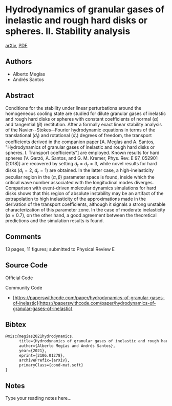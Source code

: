
# Hydrodynamics of granular gases of inelastic and rough hard disks or spheres. II. Stability analysis

[arXiv](https://arxiv.org/abs/2106.01278), [PDF](https://arxiv.org/pdf/2106.01278.pdf)

## Authors

- Alberto Megías
- Andrés Santos

## Abstract

Conditions for the stability under linear perturbations around the homogeneous cooling state are studied for dilute granular gases of inelastic and rough hard disks or spheres with constant coefficients of normal ($\alpha$) and tangential ($\beta$) restitution. After a formally exact linear stability analysis of the Navier--Stokes--Fourier hydrodynamic equations in terms of the translational ($d_t$) and rotational ($d_r$) degrees of freedom, the transport coefficients derived in the companion paper [A. Megías and A. Santos, "Hydrodynamics of granular gases of inelastic and rough hard disks or spheres. I. Transport coefficients"] are employed. Known results for hard spheres [V. Garzó, A. Santos, and G. M. Kremer, Phys. Rev. E 97, 052901 (2018)] are recovered by setting $d_t=d_r=3$, while novel results for hard disks ($d_t=2$, $d_r=1$) are obtained. In the latter case, a high-inelasticity peculiar region in the $(\alpha,\beta)$ parameter space is found, inside which the critical wave number associated with the longitudinal modes diverges. Comparison with event-driven molecular dynamics simulations for hard disks shows that this region of absolute instability may be an artifact of the extrapolation to high inelasticity of the approximations made in the derivation of the transport coefficients, although it signals a strong unstable characterization of this parameter zone. In the case of moderate inelasticity ($\alpha=0.7$), on the other hand, a good agreement between the theoretical predictions and the simulation results is found.

## Comments

13 pages, 11 figures; submitted to Physical Review E

## Source Code

Official Code



Community Code

- [https://paperswithcode.com/paper/hydrodynamics-of-granular-gases-of-inelastic](https://paperswithcode.com/paper/hydrodynamics-of-granular-gases-of-inelastic)

## Bibtex

```tex
@misc{megías2021hydrodynamics,
      title={Hydrodynamics of granular gases of inelastic and rough hard disks or spheres. II. Stability analysis}, 
      author={Alberto Megías and Andrés Santos},
      year={2021},
      eprint={2106.01278},
      archivePrefix={arXiv},
      primaryClass={cond-mat.soft}
}
```

## Notes

Type your reading notes here...

